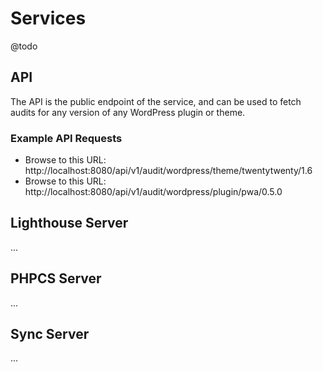 # Services

@todo

## API

The API is the public endpoint of the service, and can be used to fetch audits for any version of any WordPress plugin or theme.

### Example API Requests

* Browse to this URL: http://localhost:8080/api/v1/audit/wordpress/theme/twentytwenty/1.6
* Browse to this URL: http://localhost:8080/api/v1/audit/wordpress/plugin/pwa/0.5.0

## Lighthouse Server

...

## PHPCS Server

...

## Sync Server

...
